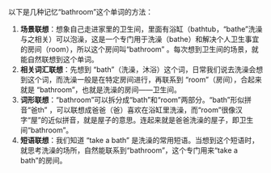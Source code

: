 以下是几种记忆“bathroom”这个单词的方法：
1. **场景联想**：想象自己走进家里的卫生间，里面有浴缸（bathtub，“bathe”洗澡与之相关）可以泡澡，这是一个专门用于洗澡（bathe）和解决个人卫生事宜的房间（room），所以这个房间叫“bathroom” 。每次想到卫生间的场景，就能自然联想到这个单词。
2. **相关词汇联想**：先想到 “bath”（洗澡，沐浴）这个词，日常我们说去洗澡会想到这个词，而洗澡一般是在特定房间进行，再联系到 “room”（房间），合起来就是 “bathroom”，也就是洗澡的房间——卫生间。
3. **词形联想**：“bathroom”可以拆分成“bath”和“room”两部分。“bath”形似拼音“爸th” ，可以联想成爸爸（爸）喜欢在浴缸里洗澡，而“room”很像汉字“屋”的近似拼音，就是屋子的意思。连起来就是爸爸洗澡的屋子，即卫生间“bathroom”。 
4. **短语联想**：我们知道 “take a bath” 是洗澡的常用短语。当想到这个短语时，就思考洗澡的场所，自然能联系到“bathroom”，这个专门用来“take a bath”的房间。 